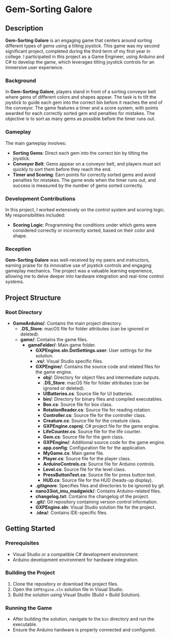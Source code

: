
# Gem-Sorting Galore

## Description

**Gem-Sorting Galore** is an engaging game that centers around sorting different types of gems using a tilting joystick. This game was my second significant project, completed during the third term of my first year in college. I participated in this project as a Game Engineer, using Arduino and C# to develop the game, which leverages tilting joystick controls for an immersive user experience.

### Background
In **Gem-Sorting Galore**, players stand in front of a sorting conveyor belt where gems of different colors and shapes appear. The task is to tilt the joystick to guide each gem into the correct bin before it reaches the end of the conveyor. The game features a timer and a score system, with points awarded for each correctly sorted gem and penalties for mistakes. The objective is to sort as many gems as possible before the timer runs out.

### Gameplay
The main gameplay involves:
- **Sorting Gems**: Direct each gem into the correct bin by tilting the joystick.
- **Conveyor Belt**: Gems appear on a conveyor belt, and players must act quickly to sort them before they reach the end.
- **Timer and Scoring**: Earn points for correctly sorted gems and avoid penalties for mistakes. The game ends when the timer runs out, and success is measured by the number of gems sorted correctly.

### Development Contributions
In this project, I worked extensively on the control system and scoring logic. My responsibilities included:
- **Scoring Logic**: Programming the conditions under which gems were considered correctly or incorrectly sorted, based on their color and shape.

### Reception
**Gem-Sorting Galore** was well-received by my peers and instructors, earning praise for its innovative use of joystick controls and engaging gameplay mechanics. The project was a valuable learning experience, allowing me to delve deeper into hardware integration and real-time control systems.

## Project Structure

### Root Directory
- **GameArduino/**: Contains the main project directory.
  - **.DS_Store**: macOS file for folder attributes (can be ignored or deleted).
  - **game/**: Contains the game files.
    - **gameFolder/**: Main game folder.
      - **GXPEngine.sln.DotSettings.user**: User settings for the solution.
      - **.vs/**: Visual Studio specific files.
      - **GXPEngine/**: Contains the source code and related files for the game engine.
        - **obj/**: Directory for object files and intermediate outputs.
        - **.DS_Store**: macOS file for folder attributes (can be ignored or deleted).
        - **UIBatteries.cs**: Source file for UI batteries.
        - **bin/**: Directory for binary files and compiled executables.
        - **Box.cs**: Source file for box class.
        - **RotationReader.cs**: Source file for reading rotation.
        - **Controller.cs**: Source file for the controller class.
        - **Creature.cs**: Source file for the creature class.
        - **GXPEngine.csproj**: C# project file for the game engine.
        - **LifeCounter.cs**: Source file for the life counter.
        - **Gem.cs**: Source file for the gem class.
        - **GXPEngine/**: Additional source code for the game engine.
        - **app.config**: Configuration file for the application.
        - **MyGame.cs**: Main game file.
        - **Player.cs**: Source file for the player class.
        - **ArduinoControls.cs**: Source file for Arduino controls.
        - **Level.cs**: Source file for the level class.
        - **PressButtonText.cs**: Source file for press button text.
        - **HUD.cs**: Source file for the HUD (heads-up display).
      - **.gitignore**: Specifies files and directories to be ignored by git.
      - **nano33iot_imu_madgwick/**: Contains Arduino-related files.
      - **changelog.txt**: Contains the changelog of the project.
      - **.git/**: Git repository containing version control information.
      - **GXPEngine.sln**: Visual Studio solution file for the project.
      - **.idea/**: Contains IDE-specific files.

## Getting Started

### Prerequisites
- Visual Studio or a compatible C# development environment.
- Arduino development environment for hardware integration.

### Building the Project
1. Clone the repository or download the project files.
2. Open the `GXPEngine.sln` solution file in Visual Studio.
3. Build the solution using Visual Studio (Build > Build Solution).

### Running the Game
- After building the solution, navigate to the `bin` directory and run the executable.
- Ensure the Arduino hardware is properly connected and configured.
